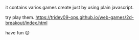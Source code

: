 it contains varios games create just by using plain javascript.

try play them.
https://tridev09-ops.github.io/web-games/2d-breakout/index.html

have fun 😊
